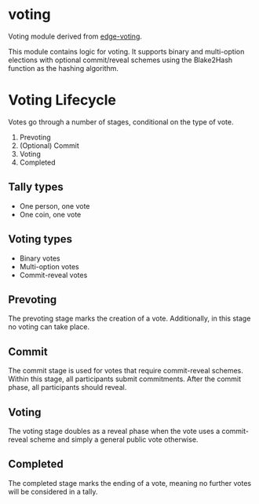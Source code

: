 # voting

Voting module derived from [edge-voting](https://github.com/hicommonwealth/edgeware-node/tree/master/modules/edge-voting).

This module contains logic for voting. It supports binary and multi-option elections with optional commit/reveal schemes using the Blake2Hash function as the hashing algorithm.

# Voting Lifecycle

Votes go through a number of stages, conditional on the type of vote.
1. Prevoting
2. (Optional) Commit
3. Voting
4. Completed

## Tally types

- One person, one vote
- One coin, one vote

## Voting types

- Binary votes
- Multi-option votes
- Commit-reveal votes

## Prevoting

The prevoting stage marks the creation of a vote. Additionally, in this stage no voting can take place.

## Commit

The commit stage is used for votes that require commit-reveal schemes. Within this stage, all participants submit commitments. After the commit phase, all participants should reveal.

## Voting

The voting stage doubles as a reveal phase when the vote uses a commit-reveal scheme and simply a general public vote otherwise.

## Completed

The completed stage marks the ending of a vote, meaning no further votes will be considered in a tally.
